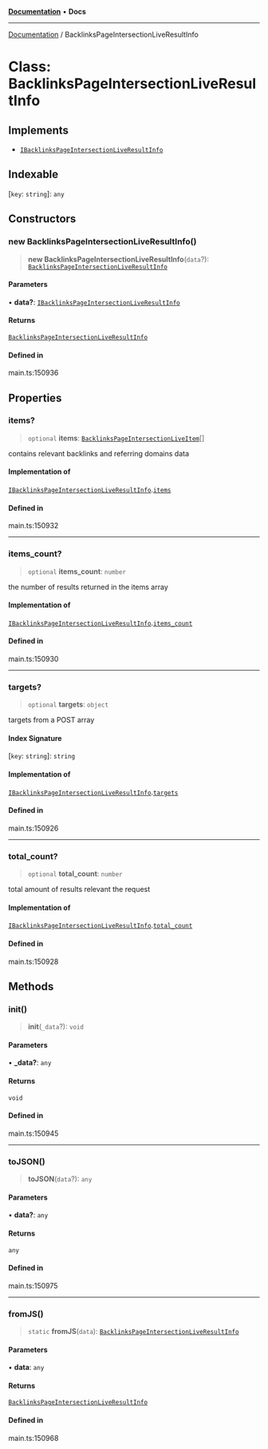 [**Documentation**](../README.md) • **Docs**

***

[Documentation](../README.md) / BacklinksPageIntersectionLiveResultInfo

# Class: BacklinksPageIntersectionLiveResultInfo

## Implements

- [`IBacklinksPageIntersectionLiveResultInfo`](../interfaces/IBacklinksPageIntersectionLiveResultInfo.md)

## Indexable

 \[`key`: `string`\]: `any`

## Constructors

### new BacklinksPageIntersectionLiveResultInfo()

> **new BacklinksPageIntersectionLiveResultInfo**(`data`?): [`BacklinksPageIntersectionLiveResultInfo`](BacklinksPageIntersectionLiveResultInfo.md)

#### Parameters

• **data?**: [`IBacklinksPageIntersectionLiveResultInfo`](../interfaces/IBacklinksPageIntersectionLiveResultInfo.md)

#### Returns

[`BacklinksPageIntersectionLiveResultInfo`](BacklinksPageIntersectionLiveResultInfo.md)

#### Defined in

main.ts:150936

## Properties

### items?

> `optional` **items**: [`BacklinksPageIntersectionLiveItem`](BacklinksPageIntersectionLiveItem.md)[]

contains relevant backlinks and referring domains data

#### Implementation of

[`IBacklinksPageIntersectionLiveResultInfo`](../interfaces/IBacklinksPageIntersectionLiveResultInfo.md).[`items`](../interfaces/IBacklinksPageIntersectionLiveResultInfo.md#items)

#### Defined in

main.ts:150932

***

### items\_count?

> `optional` **items\_count**: `number`

the number of results returned in the items array

#### Implementation of

[`IBacklinksPageIntersectionLiveResultInfo`](../interfaces/IBacklinksPageIntersectionLiveResultInfo.md).[`items_count`](../interfaces/IBacklinksPageIntersectionLiveResultInfo.md#items_count)

#### Defined in

main.ts:150930

***

### targets?

> `optional` **targets**: `object`

targets from a POST array

#### Index Signature

 \[`key`: `string`\]: `string`

#### Implementation of

[`IBacklinksPageIntersectionLiveResultInfo`](../interfaces/IBacklinksPageIntersectionLiveResultInfo.md).[`targets`](../interfaces/IBacklinksPageIntersectionLiveResultInfo.md#targets)

#### Defined in

main.ts:150926

***

### total\_count?

> `optional` **total\_count**: `number`

total amount of results relevant the request

#### Implementation of

[`IBacklinksPageIntersectionLiveResultInfo`](../interfaces/IBacklinksPageIntersectionLiveResultInfo.md).[`total_count`](../interfaces/IBacklinksPageIntersectionLiveResultInfo.md#total_count)

#### Defined in

main.ts:150928

## Methods

### init()

> **init**(`_data`?): `void`

#### Parameters

• **\_data?**: `any`

#### Returns

`void`

#### Defined in

main.ts:150945

***

### toJSON()

> **toJSON**(`data`?): `any`

#### Parameters

• **data?**: `any`

#### Returns

`any`

#### Defined in

main.ts:150975

***

### fromJS()

> `static` **fromJS**(`data`): [`BacklinksPageIntersectionLiveResultInfo`](BacklinksPageIntersectionLiveResultInfo.md)

#### Parameters

• **data**: `any`

#### Returns

[`BacklinksPageIntersectionLiveResultInfo`](BacklinksPageIntersectionLiveResultInfo.md)

#### Defined in

main.ts:150968
